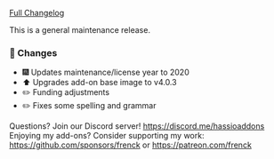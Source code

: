 [Full Changelog][changelog]

This is a general maintenance release.

### :hammer: Changes

- :fireworks: Updates maintenance/license year to 2020
- :arrow_up: Upgrades add-on base image to v4.0.3
- :pencil2: Funding adjustments
- :pencil2: Fixes some spelling and grammar

[changelog]: https://github.com/hassio-addons/addon-adb/compare/v0.5.4...v0.5.5

Questions? Join our Discord server! https://discord.me/hassioaddons
Enjoying my add-ons? Consider supporting my work:
https://github.com/sponsors/frenck or https://patreon.com/frenck